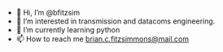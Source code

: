 - 👋 Hi, I’m @bfitzsim
- 👀 I’m interested in transmission and datacoms engineering.
- 🌱 I’m currently learning python
- 📫 How to reach me brian.c.fitzsimmons@mail.com

<!---
bfitzsim/bfitzsim is a ✨ special ✨ repository because its `README.md` (this file) appears on your GitHub profile.
You can click the Preview link to take a look at your changes.
--->
